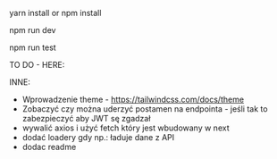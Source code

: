 yarn install or npm install

npm run dev

npm run test


TO DO - HERE:


INNE:
- Wprowadzenie theme - https://tailwindcss.com/docs/theme
- Zobaczyć czy można uderzyć postamen na endpointa - jeśli tak to zabezpieczyć aby JWT sę zgadzał
- wywalić axios i użyć fetch który jest wbudowany w next 
- dodać loadery gdy np.: ładuje dane z API
- dodac readme

